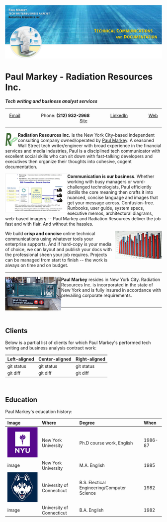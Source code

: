 ![Paul Markey banner](/images/GitHubBanner.jpg)

# Paul Markey - Radiation Resources Inc.
***Tech writing and business analyst services***
_____
<p align="center">
  <a href="mailto:Paul@PaulMarkey.com">Email</a> &nbsp; &nbsp; &nbsp; &nbsp; &nbsp; &nbsp; &nbsp; &nbsp;
  <a>Phone:<strong> (212) 932-2968</strong></a> &nbsp; &nbsp; &nbsp; &nbsp; &nbsp; &nbsp; &nbsp; &nbsp;
  <a href="https://www.linkedin.com/in/paulmarkey-nyc/">LinkedIn</a> &nbsp; &nbsp; &nbsp; &nbsp; &nbsp; &nbsp; &nbsp; &nbsp;
  <a href="http://www.PaulMarkey.com">Web Site</a>
</p>

_____

<img align="left" width="41" height="45" src="/images/rrlogo100.jpg">**Radiation Resources Inc.** is the New York City-based independent consulting company owned/operated by [Paul Markey](mailto:Paul@PaulMarkey.com). A seasoned Wall Street tech writer/engineer with broad experience in the financial services and media industries, Paul is a disciplined tech communicator with excellent social skills who can sit down with fast-talking developers and executives then organize their thoughts into cohesive, cogent documentation.

<img align="left" width="200" height="124" src="/images/FlowDiagram.jpg">**Communication is our business**. Whether working with busy managers or word-challenged technologists, Paul efficiently distills the core meaning then crafts it into nuanced, concise language and images that get your message across. Confusion-free. Runbooks, user guide, system specs, executive memos, architectural diagrams, web-based imagery -- Paul Markey and Radiation Resources deliver the job fast and with flair. And without the hassles. 

<img align="right" width="150" height="90" src="/images/TableGraphic1.jpg">We build **crisp and concise** online technical communications using whatever tools your enterprise supports. And if hard-copy is your media of choice, we can layout and publish your docs with the professional sheen your job requires. Projects can be managed from start to finish -- the work is always on time and on budget. 


_____

<img align="left" width="180" height="108" src="/images/SubwayWallSt.jpg">**Paul Markey** resides in New York City. Radiation Resources Inc. is incorporated in the state of New York and is fully insured in accordance with prevailing corporate requirements.  
&nbsp;
&nbsp;
&nbsp;
&nbsp;
_____
&nbsp;

## Clients

Below is a partial list of clients for which Paul Markey's performed tech writing and business analysis contract work:

| Left-aligned           | Center-aligned           | Right-aligned           |
| :---                   | :---                     | :---                    |
| git status             | git status               | git status              |
| git diff               | git diff                 | git diff                |

&nbsp;

## Education

Paul Markey's education history:

| Image                  | Where                  | Degree                   | When               |
| :---                   | :---                   | :---                     | :---               |
| ![](/images/NYUlogo.jpg)                | New York University            | Ph.D course work, English            | 1986-87            |
| image                  | New York University             | M.A. English                | 1985                |
| ![](/images/uconnlogo.jpg)                | University of Connecticut               | B.S. Electical Engineering/Computer Science                | 1982              |
| image                  | University of Connecticut               | B.A. English               | 1982               |




